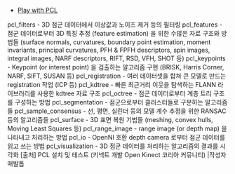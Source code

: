 - [Play with PCL](http://robonchu.hatenablog.com/entry/2018/03/04/195535)


pcl_filters - 3D 점군 데이터에서 이상값과 노이즈 제거 등의 필터링
pcl_features - 점군 데이터로부터 3D 특징 추정 (feature estimation) 을 위한 수많은 자료 구조와 방법들 (surface normals, curvatures, boundary point estimation, moment invariants, principal curvatures, PFH & FPFH descriptors, spin images, integral images, NARF descriptors, RIFT, RSD, VFH, SHOT 등)
pcl_keypoints - Keypoint (or interest point) 을 검출하는 알고리즘 구현 (BRISK, Harris Corner, NARF, SIFT, SUSAN 등)
pcl_registration - 여러 데이터셋을 합쳐 큰 모델로 만드는 registration 작업 (ICP 등)
pcl_kdtree - 빠른 최근거리 이웃을 탐색하는 FLANN 라이브러리를 사용한 kdtree 자료 구조
pcl_octree - 점군 데이터로부터 계층 트리 구조를 구성하는 방법
pcl_segmentation - 점군으로부터 클러스터들로 구분하는 알고리즘들
pcl_sample_consensus - 선, 평면, 실린더 등의 모델 계수 추정을 위한 RANSAC 등의 알고리즘들
pcl_surface - 3D 표면 복원 기법들 (meshing, convex hulls, Moving Least Squares 등)
pcl_range_image - range image (or depth map) 을 나타내고 처리하는 방법
pcl_io - OpenNI 호환 depth camera 로부터 점군 데이터를 읽고 쓰는 방법
pcl_visualization - 3D 점군 데이터를 처리하는 알고리즘의 결과를 시각화
[출처] PCL 설치 및 테스트 (키넥트 개발 Open Kinect 코리아 커뮤니티) |작성자 매발톱

